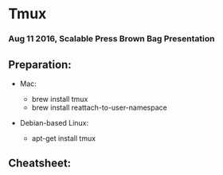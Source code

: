 # Tmux
### Aug 11 2016, Scalable Press Brown Bag Presentation

## Preparation:
- Mac:
  - brew install tmux
  - brew install reattach-to-user-namespace

- Debian-based Linux:
  - apt-get install tmux 

## Cheatsheet:
